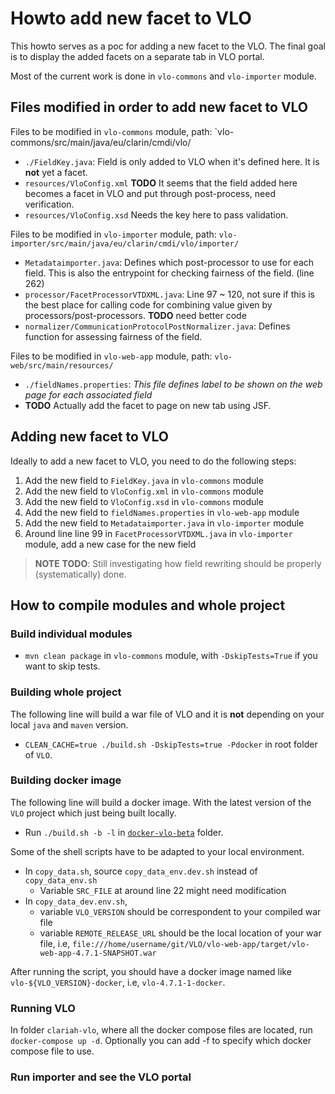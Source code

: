 # Howto add new facet to VLO

This howto serves as a poc for adding a new facet to the VLO. The final goal is to display the added facets on a 
separate tab in VLO portal. 

Most of the current work is done in `vlo-commons` and `vlo-importer` module.  

## Files modified in order to add new facet to VLO 
Files to be modified in `vlo-commons` module, path: `vlo-commons/src/main/java/eu/clarin/cmdi/vlo/
- `./FieldKey.java`: Field is only added to VLO when it's defined here. It is **not** yet a facet. 
- `resources/VloConfig.xml` **TODO** It seems that the field added here becomes a facet in VLO and put through post-process, need verification. 
- `resources/VloConfig.xsd` Needs the key here to pass validation. 

Files to be modified in `vlo-importer` module, path: `vlo-importer/src/main/java/eu/clarin/cmdi/vlo/importer/`
- `Metadataimporter.java`: Defines which post-processor to use for each field. This is also the entrypoint for checking fairness of the field. (line 262)
- `processor/FacetProcessorVTDXML.java`: Line 97 ~ 120, not sure if this is the best place for calling code for combining value given by processors/post-processors. **TODO** need better code 
- `normalizer/CommunicationProtocolPostNormalizer.java`: Defines function for assessing fairness of the field. 

Files to be modified in `vlo-web-app` module, path: `vlo-web/src/main/resources/`
- `./fieldNames.properties`: *This file defines label to be shown on the web page for each associated field*
- **TODO** Actually add the facet to page on new tab using JSF. 

## Adding new facet to VLO
Ideally to add a new facet to VLO, you need to do the following steps:
1. Add the new field to `FieldKey.java` in `vlo-commons` module
2. Add the new field to `VloConfig.xml` in `vlo-commons` module
3. Add the new field to `VloConfig.xsd` in `vlo-commons` module
4. Add the new field to `fieldNames.properties` in `vlo-web-app` module
5. Add the new field to `Metadataimporter.java` in `vlo-importer` module
6. Around line line 99 in `FacetProcessorVTDXML.java` in `vlo-importer` module, add a new case for the new field

> **NOTE** **TODO**: Still investigating how field rewriting should be properly (systematically) done.

## How to compile modules and whole project
### Build individual modules
- `mvn clean package` in `vlo-commons` module, with `-DskipTests=True` if you want to skip tests. 

### Building whole project
The following line will build a war file of VLO and it is **not** depending on your local `java` and `maven` version.

- `CLEAN_CACHE=true ./build.sh -DskipTests=true -Pdocker` in root folder of `VLO`. 

### Building docker image
The following line will build a docker image. With the latest version of the `VLO` project which just being built locally.
- Run `./build.sh -b -l` in [`docker-vlo-beta`]([../docker-vlo-beta](https://gitlab.com/CLARIN-ERIC/docker-vlo-beta)) folder.

Some of the shell scripts have to be adapted to your local environment.
- In `copy_data.sh`, source `copy_data_env.dev.sh` instead of `copy_data_env.sh`
  - Variable `SRC_FILE` at around line 22 might need modification
- In `copy_data_dev.env.sh`, 
  - variable `VLO_VERSION` should be correspondent to your compiled war file
  - variable `REMOTE_RELEASE_URL` should be the local location of your war file, i.e, `file:///home/username/git/VLO/vlo-web-app/target/vlo-web-app-4.7.1-SNAPSHOT.war`

After running the script, you should have a docker image named like `vlo-${VLO_VERSION}-docker`, i.e, `vlo-4.7.1-1-docker`.

### Running VLO
In folder `clariah-vlo`, where all the docker compose files are located, run `docker-compose up -d`. Optionally you can add -f <location of docker compose file> to specify which docker compose file to use.

### Run importer and see the VLO portal


